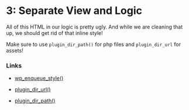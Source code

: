 # 3: Separate View and Logic
All of this HTML in our logic is pretty ugly. And while we are cleaning that up, we should get rid of that inline style!

Make sure to use ```plugin_dir_path()``` for php files and ```plugin_dir_url``` for assets!

### Links
- [wp_enqueue_style()](https://developer.wordpress.org/reference/functions/wp_enqueue_style/)

- [plugin_dir_url()](https://codex.wordpress.org/Function_Reference/plugin_dir_url)

- [plugin_dir_path()](https://codex.wordpress.org/Function_Reference/plugin_dir_path)